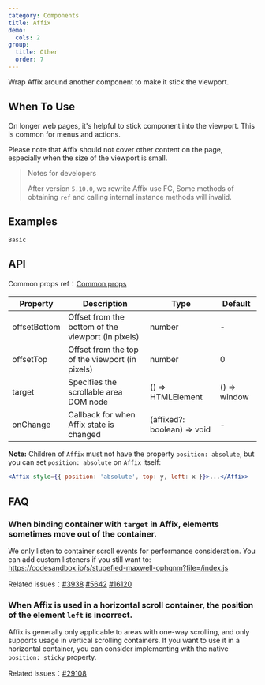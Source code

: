 ```yaml
---
category: Components
title: Affix 
demo:
  cols: 2
group:
  title: Other
  order: 7
---
```


Wrap Affix around another component to make it stick the viewport.

## When To Use

On longer web pages, it's helpful to stick component into the viewport. This is common for menus and actions.

Please note that Affix should not cover other content on the page, especially when the size of the viewport is small.

> Notes for developers
>
> After version `5.10.0`, we rewrite Affix use FC, Some methods of obtaining `ref` and calling internal instance methods will invalid.

## Examples

<!-- prettier-ignore -->
<code src="./demo/basic.tsx">Basic</code> 

## API

Common props ref：[Common props](/docs/react/common-props)

| Property     | Description                                        | Type                        | Default      |
| ------------ | -------------------------------------------------- | --------------------------- | ------------ |
| offsetBottom | Offset from the bottom of the viewport (in pixels) | number                      | -            |
| offsetTop    | Offset from the top of the viewport (in pixels)    | number                      | 0            |
| target       | Specifies the scrollable area DOM node             | () => HTMLElement           | () => window |
| onChange     | Callback for when Affix state is changed           | (affixed?: boolean) => void | -            |

**Note:** Children of `Affix` must not have the property `position: absolute`, but you can set `position: absolute` on `Affix` itself:

```jsx
<Affix style={{ position: 'absolute', top: y, left: x }}>...</Affix>
```

## FAQ

### When binding container with `target` in Affix, elements sometimes move out of the container.

We only listen to container scroll events for performance consideration. You can add custom listeners if you still want to: <https://codesandbox.io/s/stupefied-maxwell-ophqnm?file=/index.js>

Related issues：[#3938](https://github.com/ant-design/ant-design/issues/3938) [#5642](https://github.com/ant-design/ant-design/issues/5642) [#16120](https://github.com/ant-design/ant-design/issues/16120)

### When Affix is ​​used in a horizontal scroll container, the position of the element `left` is incorrect.

Affix is ​​generally only applicable to areas with one-way scrolling, and only supports usage in vertical scrolling containers. If you want to use it in a horizontal container, you can consider implementing with the native `position: sticky` property.

Related issues：[#29108](https://github.com/ant-design/ant-design/issues/29108)
